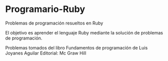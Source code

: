 # Programario-Ruby
Problemas de programación resueltos en Ruby 

El objetivo es aprender el lenguaje Ruby mediante la solución de problemas de programación.

Problemas tomados del libro Fundamentos de programación de Luis Joyanes Aguilar Editorial: Mc Graw Hill
